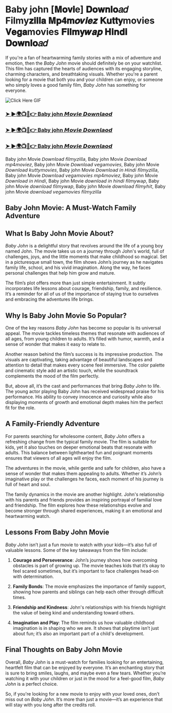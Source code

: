 # Baby john [𝐌𝐨𝐯𝐢e] 𝐃𝐨𝐰𝐧𝐥𝐨𝑎𝑑 Filmy𝐳𝐢𝐥𝐥𝐚 𝐌𝐩𝟒𝐦𝒐𝒗𝒊𝒆𝒛 𝐊𝐮𝐭𝐭𝐲movies 𝐕𝐞𝐠𝐚movies 𝐅𝐢𝐥𝐦𝐲𝒘𝒂𝒑 𝐇𝐢𝐧𝐝𝐢 𝐃𝐨𝐰𝐧𝐥𝐨𝑎𝑑

If you're a fan of heartwarming family stories with a mix of adventure and emotion, then the *Baby John* movie should definitely be on your watchlist. This film has captured the hearts of audiences with its engaging storyline, charming characters, and breathtaking visuals. Whether you're a parent looking for a movie that both you and your children can enjoy, or someone who simply loves a good family film, *Baby John* has something for everyone.

![Click Here GIF](https://media.tenor.com/qWWK-O83J5YAAAAi/click-here.gif)
<h3><a href="https://movieslink.short.gy/baby-john">➤ ►🌍📺📱👉 Baby john 𝙈𝙤𝙫𝙞𝙚 𝘿𝙤𝙬𝙣𝙡𝙖𝙤𝙙</a></h3>

<h3><a href="https://movieslink.short.gy/baby-john">➤ ►🌍📺📱👉 Baby john 𝙈𝙤𝙫𝙞𝙚 𝘿𝙤𝙬𝙣𝙡𝙖𝙤𝙙</a></h3>

<h3><a href="https://movieslink.short.gy/baby-john">➤ ►🌍📺📱👉 Baby john 𝙈𝙤𝙫𝙞𝙚 𝘿𝙤𝙬𝙣𝙡𝙖𝙤𝙙</a></h3>

Baby john Movie 𝘋𝘰𝘸𝘯𝘭𝘰𝘢𝘥 𝘧𝘪𝘭𝘮𝘺𝘻𝘪𝘭𝘭𝘢, Baby john Movie 𝘋𝘰𝘸𝘯𝘭𝘰𝘢𝘥 𝘮𝘱4𝘮𝘰𝘷𝘪𝘦𝘻, Baby john Movie 𝘋𝘰𝘸𝘯𝘭𝘰𝘢𝘥 𝘷𝘦𝘨𝘢𝘮𝘰𝘷𝘪𝘦𝘴, Baby john Movie 𝘋𝘰𝘸𝘯𝘭𝘰𝘢𝘥 𝘬𝘶𝘵𝘵𝘺𝘮𝘰𝘷𝘪𝘦𝘴, Baby john Movie 𝘋𝘰𝘸𝘯𝘭𝘰𝘢𝘥 𝘪𝘯 𝘏𝘪𝘯𝘥𝘪 𝘧𝘪𝘭𝘮𝘺𝘻𝘪𝘭𝘭𝘢, Baby john Movie 𝘋𝘰𝘸𝘯𝘭𝘰𝘢𝘥 𝘷𝘦𝘨𝘢𝘮𝘰𝘷𝘪𝘦𝘴 𝘮𝘱4𝘮𝘰𝘷𝘪𝘦𝘻, Baby john Movie 𝘋𝘰𝘸𝘯𝘭𝘰𝘢𝘥 𝘪𝘯 𝘏𝘪𝘯𝘥𝘪, Baby john Movie 𝘥𝘰𝘸𝘯𝘭𝘰𝘢𝘥 𝘪𝘯 𝘩𝘪𝘯𝘥𝘪 𝘧𝘪𝘭𝘮𝘺𝘸𝘢𝘱, Baby john Movie 𝘥𝘰𝘸𝘯𝘭𝘰𝘢𝘥 𝘧𝘪𝘭𝘮𝘺𝘸𝘢𝘱, Baby john Movie 𝘥𝘰𝘸𝘯𝘭𝘰𝘢𝘥 𝘧𝘪𝘭𝘮𝘺𝘩𝘪𝘵, Baby john Movie 𝘥𝘰𝘸𝘯𝘭𝘰𝘢𝘥 𝘷𝘦𝘨𝘢𝘮𝘰𝘷𝘪𝘦𝘴 𝘧𝘪𝘭𝘮𝘺𝘻𝘪𝘭𝘭𝘢

## Baby John Movie: A Must-Watch Family Adventure

## What Is Baby John Movie About?

*Baby John* is a delightful story that revolves around the life of a young boy named John. The movie takes us on a journey through John's world, full of challenges, joys, and the little moments that make childhood so magical. Set in a picturesque small town, the film shows John’s journey as he navigates family life, school, and his vivid imagination. Along the way, he faces personal challenges that help him grow and mature. 

The film’s plot offers more than just simple entertainment. It subtly incorporates life lessons about courage, friendship, family, and resilience. It’s a reminder for all of us of the importance of staying true to ourselves and embracing the adventures life brings.

## Why Is Baby John Movie So Popular?

One of the key reasons *Baby John* has become so popular is its universal appeal. The movie tackles timeless themes that resonate with audiences of all ages, from young children to adults. It’s filled with humor, warmth, and a sense of wonder that makes it easy to relate to.

Another reason behind the film’s success is its impressive production. The visuals are captivating, taking advantage of beautiful landscapes and attention to detail that makes every scene feel immersive. The color palette and cinematic style add an artistic touch, while the soundtrack complements the mood of the film perfectly.

But, above all, it’s the cast and performances that bring *Baby John* to life. The young actor playing Baby John has received widespread praise for his performance. His ability to convey innocence and curiosity while also displaying moments of growth and emotional depth makes him the perfect fit for the role.

## A Family-Friendly Adventure

For parents searching for wholesome content, *Baby John* offers a refreshing change from the typical family movie. The film is suitable for kids, yet it also touches on deeper emotional beats that resonate with adults. This balance between lighthearted fun and poignant moments ensures that viewers of all ages will enjoy the film.

The adventures in the movie, while gentle and safe for children, also have a sense of wonder that makes them appealing to adults. Whether it’s John’s imaginative play or the challenges he faces, each moment of his journey is full of heart and soul.

The family dynamics in the movie are another highlight. John's relationship with his parents and friends provides an inspiring portrayal of familial love and friendship. The film explores how these relationships evolve and become stronger through shared experiences, making it an emotional and heartwarming watch.

## Lessons From Baby John Movie

*Baby John* isn’t just a fun movie to watch with your kids—it’s also full of valuable lessons. Some of the key takeaways from the film include:

1. **Courage and Perseverance**: John’s journey shows how overcoming obstacles is part of growing up. The movie teaches kids that it’s okay to feel scared sometimes, but it’s important to face challenges head-on with determination.
   
2. **Family Bonds**: The movie emphasizes the importance of family support, showing how parents and siblings can help each other through difficult times.

3. **Friendship and Kindness**: John's relationships with his friends highlight the value of being kind and understanding toward others.

4. **Imagination and Play**: The film reminds us how valuable childhood imagination is in shaping who we are. It shows that playtime isn’t just about fun; it’s also an important part of a child's development.

## Final Thoughts on Baby John Movie

Overall, *Baby John* is a must-watch for families looking for an entertaining, heartfelt film that can be enjoyed by everyone. It’s an enchanting story that is sure to bring smiles, laughs, and maybe even a few tears. Whether you’re watching it with your children or just in the mood for a feel-good film, *Baby John* is a perfect choice.

So, if you're looking for a new movie to enjoy with your loved ones, don’t miss out on *Baby John*. It’s more than just a movie—it’s an experience that will stay with you long after the credits roll.
